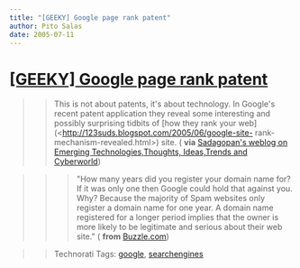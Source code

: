 ```yaml
---
title: "[GEEKY] Google page rank patent"
author: Pito Salas
date: 2005-07-11
---
```

# [[GEEKY] Google page rank patent](None)



>>

>> This is not about patents, it's about technology. In Google's recent patent
application they reveal some interesting and possibly surprising tidbits of
[how they rank your web](<http://123suds.blogspot.com/2005/06/google-site-
rank-mechanism-revealed.html>) site. ( **via** [Sadagopan's weblog on Emerging
Technologies,Thoughts, Ideas,Trends and
Cyberworld](<http://123suds.blogspot.com/>))

>>

>>> "How many years did you register your domain name for? If it was only one
then Google could hold that against you. Why? Because the majority of Spam
websites only register a domain name for one year. A domain name registered
for a longer period implies that the owner is more likely to be legitimate and
serious about their web site." ( **from**
[Buzzle.com](<http://www.buzzle.com/editorials/6-10-2005-71368.asp>))

>>

>> Technorati Tags: [google](<http://technorati.com/tag/google>),
[searchengines](<http://technorati.com/tag/searchengines>)


